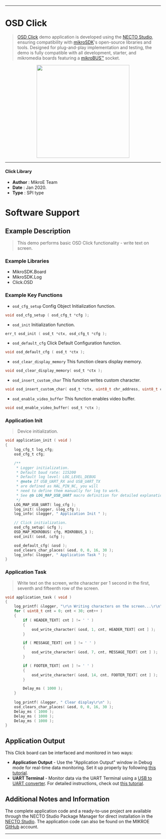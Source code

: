 
---
# OSD Click

> [OSD Click](https://www.mikroe.com/?pid_product=MIKROE-1366) demo application is developed using
the [NECTO Studio](https://www.mikroe.com/necto), ensuring compatibility with [mikroSDK](https://www.mikroe.com/mikrosdk)'s
open-source libraries and tools. Designed for plug-and-play implementation and testing, the demo is fully compatible with
all development, starter, and mikromedia boards featuring a [mikroBUS&trade;](https://www.mikroe.com/mikrobus) socket.

<p align="center">
  <img src="https://www.mikroe.com/?pid_product=MIKROE-1366&image=1" height=300px>
</p>

---

#### Click Library

- **Author**        : MikroE Team
- **Date**          : Jan 2020.
- **Type**          : SPI type

# Software Support

## Example Description

> This demo performs basic OSD Click functionality - write text on screen.

### Example Libraries

- MikroSDK.Board
- MikroSDK.Log
- Click.OSD

### Example Key Functions

- `osd_cfg_setup` Config Object Initialization function.
```c
void osd_cfg_setup ( osd_cfg_t *cfg ); 
```

- `osd_init` Initialization function.
```c
err_t osd_init ( osd_t *ctx, osd_cfg_t *cfg );
```

- `osd_default_cfg` Click Default Configuration function.
```c
void osd_default_cfg ( osd_t *ctx );
```

- `osd_clear_display_memory` This function clears display memory.
```c
void osd_clear_display_memory( osd_t *ctx );
```

- `osd_insert_custom_char` This function writes custom character.
```c
void osd_insert_custom_char( osd_t *ctx, uint8_t chr_address, uint8_t custom_char );
```

- `osd_enable_video_buffer` This function enables video buffer.
```c
void osd_enable_video_buffer( osd_t *ctx );
```

### Application Init

> Device initialization.

```c
void application_init ( void )
{
    log_cfg_t log_cfg;
    osd_cfg_t cfg;

    /** 
     * Logger initialization.
     * Default baud rate: 115200
     * Default log level: LOG_LEVEL_DEBUG
     * @note If USB_UART_RX and USB_UART_TX 
     * are defined as HAL_PIN_NC, you will 
     * need to define them manually for log to work. 
     * See @b LOG_MAP_USB_UART macro definition for detailed explanation.
     */
    LOG_MAP_USB_UART( log_cfg );
    log_init( &logger, &log_cfg );
    log_info( &logger, " Application Init " );

    // Click initialization.
    osd_cfg_setup( &cfg );
    OSD_MAP_MIKROBUS( cfg, MIKROBUS_1 );
    osd_init( &osd, &cfg );

    osd_default_cfg( &osd );
    osd_clears_char_places( &osd, 0, 0, 16, 30 );
    log_info( &logger, " Application Task " );
}
```

### Application Task

> Write text on the screen, write character per 1 second in the first, seventh and fifteenth row of the screen.

```c
void application_task ( void )
{
    log_printf( &logger, "\r\n Writing characters on the screen...\r\n" );
    for ( uint8_t cnt = 0; cnt < 30; cnt++ )
    {
        if ( HEADER_TEXT[ cnt ] != ' ' )
        {
            osd_write_character( &osd, 1, cnt, HEADER_TEXT[ cnt ] );
        }

        if ( MESSAGE_TEXT[ cnt ] != ' ' )
        {
            osd_write_character( &osd, 7, cnt, MESSAGE_TEXT[ cnt ] );
        }

        if ( FOOTER_TEXT[ cnt ] != ' ' )
        {
            osd_write_character( &osd, 14, cnt, FOOTER_TEXT[ cnt ] );
        }

        Delay_ms ( 1000 );
    }
    
    log_printf( &logger, " Clear display\r\n" );
    osd_clears_char_places( &osd, 0, 0, 16, 30 );
    Delay_ms ( 1000 );
    Delay_ms ( 1000 );
    Delay_ms ( 1000 );
}
```

## Application Output

This Click board can be interfaced and monitored in two ways:
- **Application Output** - Use the "Application Output" window in Debug mode for real-time data monitoring.
Set it up properly by following [this tutorial](https://www.youtube.com/watch?v=ta5yyk1Woy4).
- **UART Terminal** - Monitor data via the UART Terminal using
a [USB to UART converter](https://www.mikroe.com/click/interface/usb?interface*=uart,uart). For detailed instructions,
check out [this tutorial](https://help.mikroe.com/necto/v2/Getting%20Started/Tools/UARTTerminalTool).

## Additional Notes and Information

The complete application code and a ready-to-use project are available through the NECTO Studio Package Manager for 
direct installation in the [NECTO Studio](https://www.mikroe.com/necto). The application code can also be found on
the MIKROE [GitHub](https://github.com/MikroElektronika/mikrosdk_click_v2) account.

---